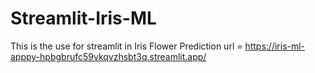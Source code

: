 # Streamlit-Iris-ML
This is the use for streamlit in Iris Flower Prediction
url = https://iris-ml-apppy-hpbgbrufc59vkqvzhsbt3q.streamlit.app/
